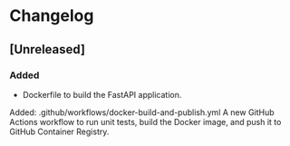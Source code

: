 # Changelog

## [Unreleased]

### Added
- Dockerfile to build the FastAPI application.


Added: .github/workflows/docker-build-and-publish.yml
A new GitHub Actions workflow to run unit tests, build the Docker image, and push it to GitHub Container Registry.

